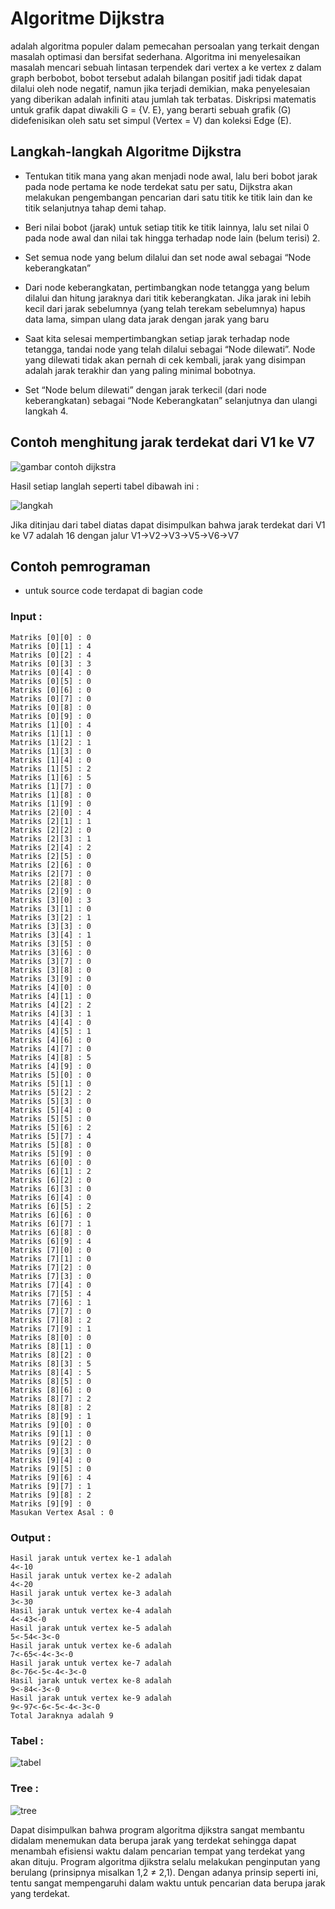 # Algoritme Dijkstra
adalah algoritma populer dalam pemecahan persoalan yang terkait dengan masalah optimasi dan bersifat sederhana. Algoritma ini menyelesaikan masalah mencari sebuah lintasan terpendek dari vertex a ke vertex z dalam graph berbobot, bobot tersebut adalah bilangan positif jadi tidak dapat dilalui oleh node negatif, namun jika terjadi demikian, maka penyelesaian yang diberikan adalah infiniti atau jumlah tak terbatas.  Diskripsi matematis untuk grafik dapat diwakili G = {V. E}, yang berarti sebuah grafik (G) didefenisikan oleh satu set simpul (Vertex = V) dan koleksi Edge (E).

## Langkah-langkah Algoritme Dijkstra
- Tentukan titik mana yang akan menjadi node awal, lalu beri bobot jarak pada node pertama ke node terdekat satu per satu, Dijkstra akan melakukan pengembangan pencarian dari satu titik ke titik lain dan ke titik selanjutnya tahap demi tahap.

- Beri nilai bobot (jarak) untuk setiap titik ke titik lainnya, lalu set nilai 0 pada node awal dan nilai tak hingga terhadap node lain (belum terisi) 2.

- Set semua node yang belum dilalui  dan set node awal sebagai “Node keberangkatan”

- Dari node keberangkatan, pertimbangkan node tetangga yang belum dilalui dan hitung jaraknya dari titik keberangkatan. Jika jarak ini lebih kecil dari jarak sebelumnya (yang telah terekam sebelumnya) hapus data lama, simpan ulang data jarak dengan jarak yang baru

- Saat kita selesai mempertimbangkan setiap jarak terhadap node tetangga, tandai node yang telah dilalui sebagai “Node dilewati”. Node yang dilewati tidak akan pernah di cek kembali, jarak yang disimpan adalah jarak terakhir dan yang paling minimal bobotnya.

- Set “Node belum dilewati” dengan jarak terkecil (dari node keberangkatan) sebagai “Node Keberangkatan” selanjutnya dan ulangi langkah 4.

## Contoh menghitung jarak terdekat dari V1 ke V7 

![gambar contoh dijkstra](https://user-images.githubusercontent.com/81666422/116695200-74af0280-a9ea-11eb-971e-6fa6434bdebc.png)

Hasil setiap langlah seperti tabel dibawah ini :

![langkah](https://user-images.githubusercontent.com/81666422/116695849-58f82c00-a9eb-11eb-95a7-42e1074d07fe.png)

Jika ditinjau dari tabel diatas dapat disimpulkan bahwa jarak terdekat dari V1 ke V7 adalah 16 dengan jalur V1->V2->V3->V5->V6->V7

## Contoh pemrograman
- untuk source code terdapat di bagian code

### Input :
```
Matriks [0][0] : 0
Matriks [0][1] : 4
Matriks [0][2] : 4
Matriks [0][3] : 3
Matriks [0][4] : 0
Matriks [0][5] : 0
Matriks [0][6] : 0
Matriks [0][7] : 0
Matriks [0][8] : 0
Matriks [0][9] : 0
Matriks [1][0] : 4
Matriks [1][1] : 0
Matriks [1][2] : 1
Matriks [1][3] : 0
Matriks [1][4] : 0
Matriks [1][5] : 2
Matriks [1][6] : 5
Matriks [1][7] : 0
Matriks [1][8] : 0
Matriks [1][9] : 0
Matriks [2][0] : 4
Matriks [2][1] : 1
Matriks [2][2] : 0
Matriks [2][3] : 1
Matriks [2][4] : 2
Matriks [2][5] : 0
Matriks [2][6] : 0
Matriks [2][7] : 0
Matriks [2][8] : 0
Matriks [2][9] : 0
Matriks [3][0] : 3
Matriks [3][1] : 0
Matriks [3][2] : 1
Matriks [3][3] : 0
Matriks [3][4] : 1
Matriks [3][5] : 0
Matriks [3][6] : 0
Matriks [3][7] : 0
Matriks [3][8] : 0
Matriks [3][9] : 0
Matriks [4][0] : 0
Matriks [4][1] : 0
Matriks [4][2] : 2
Matriks [4][3] : 1
Matriks [4][4] : 0
Matriks [4][5] : 1
Matriks [4][6] : 0
Matriks [4][7] : 0
Matriks [4][8] : 5
Matriks [4][9] : 0
Matriks [5][0] : 0
Matriks [5][1] : 0
Matriks [5][2] : 2
Matriks [5][3] : 0
Matriks [5][4] : 0
Matriks [5][5] : 0
Matriks [5][6] : 2
Matriks [5][7] : 4
Matriks [5][8] : 0
Matriks [5][9] : 0
Matriks [6][0] : 0
Matriks [6][1] : 2
Matriks [6][2] : 0
Matriks [6][3] : 0
Matriks [6][4] : 0
Matriks [6][5] : 2
Matriks [6][6] : 0
Matriks [6][7] : 1
Matriks [6][8] : 0
Matriks [6][9] : 4
Matriks [7][0] : 0
Matriks [7][1] : 0
Matriks [7][2] : 0
Matriks [7][3] : 0
Matriks [7][4] : 0
Matriks [7][5] : 4
Matriks [7][6] : 1
Matriks [7][7] : 0
Matriks [7][8] : 2
Matriks [7][9] : 1
Matriks [8][0] : 0
Matriks [8][1] : 0
Matriks [8][2] : 0
Matriks [8][3] : 5
Matriks [8][4] : 5
Matriks [8][5] : 0
Matriks [8][6] : 0
Matriks [8][7] : 2
Matriks [8][8] : 2
Matriks [8][9] : 1
Matriks [9][0] : 0
Matriks [9][1] : 0
Matriks [9][2] : 0
Matriks [9][3] : 0
Matriks [9][4] : 0
Matriks [9][5] : 0
Matriks [9][6] : 4
Matriks [9][7] : 1
Matriks [9][8] : 2
Matriks [9][9] : 0
Masukan Vertex Asal : 0
```
### Output :
```
Hasil jarak untuk vertex ke-1 adalah
4<-10
Hasil jarak untuk vertex ke-2 adalah
4<-20
Hasil jarak untuk vertex ke-3 adalah
3<-30
Hasil jarak untuk vertex ke-4 adalah
4<-43<-0
Hasil jarak untuk vertex ke-5 adalah
5<-54<-3<-0
Hasil jarak untuk vertex ke-6 adalah
7<-65<-4<-3<-0
Hasil jarak untuk vertex ke-7 adalah
8<-76<-5<-4<-3<-0
Hasil jarak untuk vertex ke-8 adalah
9<-84<-3<-0
Hasil jarak untuk vertex ke-9 adalah
9<-97<-6<-5<-4<-3<-0
Total Jaraknya adalah 9
```
### Tabel :

![tabel](https://user-images.githubusercontent.com/81666422/116698155-416e7280-a9ee-11eb-9598-09fda55bb9ee.JPG)

### Tree :

![tree](https://user-images.githubusercontent.com/81666422/116698259-58ad6000-a9ee-11eb-8731-e5e032154c27.JPG)

Dapat disimpulkan bahwa program algoritma djikstra sangat membantu didalam menemukan data berupa jarak yang terdekat sehingga dapat menambah efisiensi waktu dalam pencarian tempat yang terdekat yang akan dituju. Program algoritma djikstra selalu melakukan penginputan yang berulang (prinsipnya misalkan 1,2 ≠ 2,1). Dengan adanya prinsip seperti ini, tentu sangat mempengaruhi dalam waktu untuk pencarian data berupa jarak yang terdekat. 
